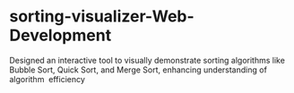# sorting-visualizer-Web-Development
Designed an interactive tool to visually demonstrate  sorting algorithms like Bubble Sort, Quick Sort, and  Merge Sort, enhancing understanding of algorithm  efficiency
